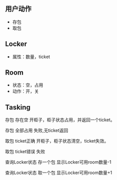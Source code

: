 ## 用户动作
- 存包
- 取包

## Locker  
- 属性：数量，ticket

## Room 
- 状态：空，占用
- 动作：开，关

## Tasking

存包 存在空  开柜子，柜子状态占用，并返回一个ticket。 

存包 全部占用 失败,无ticket返回

取包 ticket正确 开柜子，柜子状态清空，ticket失效。

取包 ticket错误 失败

查询Locker状态  存一个包  显示Locker可用room数量-1

查询Locker状态  取一个包  显示Locker可用room数量+1
